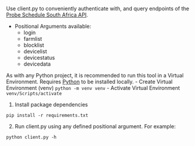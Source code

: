 Use client.py to conveniently authenticate with, and query endpoints of the [Probe Schedule South Africa API](https://probeschedule.co.za/).
- Positional Arguments available:
    - login
    - farmlist
    - blocklist
    - devicelist
    - devicestatus
    - devicedata

As with any Python project, it is recommended to run this tool in a Virtual Environment.
Requires [Python](https://www.python.org/downloads/) to be installed locally.
    - Create Virtual Environment (venv)
    ```
    python -m venv venv
    ```
    - Activate Virtual Environment
    ```
    venv/Scripts/activate
    ```


1. Install package dependencies
```
pip install -r requirements.txt
```
2. Run client.py using any defined positional argument. For example:
```
python client.py -h
```